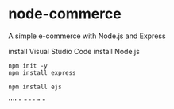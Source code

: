 # node-commerce
A simple e-commerce with Node.js and Express

install Visual Studio Code
install Node.js

```
npm init -y 
npm install express

```

```
npm install ejs
```

''''
" "
' '
" "